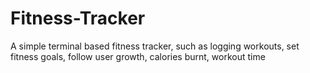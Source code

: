 # Fitness-Tracker
A simple terminal based fitness tracker, such as logging workouts, set fitness goals, follow user growth, calories burnt, workout time
